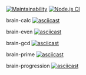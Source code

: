 [![Maintainability](https://api.codeclimate.com/v1/badges/63ebc9841a20f2b4678d/maintainability)](https://codeclimate.com/github/ringabi/frontend-project-lvl1/maintainability)
[![Node.js CI](https://github.com/ringabi/frontend-project-lvl1/workflows/Node.js%20CI/badge.svg)](https://github.com/ringabi/frontend-project-lvl1/actions)

brain-calc
[![asciicast](https://asciinema.org/a/REKKW63bb6USMgrAPF5sJUoIX.svg)](https://asciinema.org/a/REKKW63bb6USMgrAPF5sJUoIX)

brain-even
[![asciicast](https://asciinema.org/a/Ru1eLdqdAZfHFeKi97Zd5J91j.svg)](https://asciinema.org/a/Ru1eLdqdAZfHFeKi97Zd5J91j)

brain-gcd
[![asciicast](https://asciinema.org/a/fquNMp9r26cAdDZYhRFiQ50uR.svg)](https://asciinema.org/a/fquNMp9r26cAdDZYhRFiQ50uR)

brain-prime
[![asciicast](https://asciinema.org/a/9yRd08xRlbvrxn8haXMeNAVH1.svg)](https://asciinema.org/a/9yRd08xRlbvrxn8haXMeNAVH1)

brain-progression
[![asciicast](https://asciinema.org/a/NwwQZQhJbBkc1tErSX6eSOtHd.svg)](https://asciinema.org/a/NwwQZQhJbBkc1tErSX6eSOtHd)
